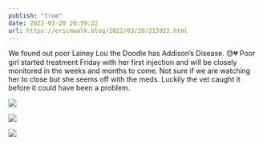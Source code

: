 ```yaml
---
publish: "true"
date: 2022-03-20 20:59:22
url: https://ericmwalk.blog/2022/03/20/215922.html
---
```


We found out poor Lainey Lou the Doodle has Addison’s Disease. 😓💔 Poor girl started treatment Friday with her first injection and will be closely monitored in the weeks and months to come. Not sure if we are watching her to close but she seems off with the meds. Luckily the vet caught it before it could have been a problem.

![](https://ericmwalk.blog/uploads/2022/8161c0b94a.jpg)

![](https://ericmwalk.blog/uploads/2022/698c961e5f.jpg)

![](https://ericmwalk.blog/uploads/2022/30c858b497.jpg)
